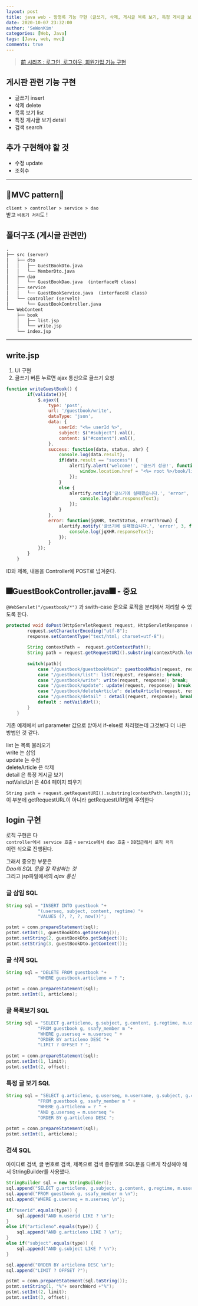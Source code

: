 ```yaml
---
layout: post
title: java web - 방명록 기능 구현 (글쓰기, 삭제, 게시글 목록 보기, 특정 게시글 보기, 검색 구현)
date: 2020-10-07 23:32:00
author: 'SeWonKim'
categories: [Web, Java]
tags: [Java, web, mvc]
comments: true
---
```


> [前 시리즈 : 로그인, 로그아웃, 회원가입 기능 구현](https://sewonkimm.github.io/java/2020/10/06/guestbookMVC1.html)

## 게시판 관련 기능 구현

- 글쓰기 insert
- 삭제 delete
- 목록 보기 list
- 특정 게시글 보기 detail
- 검색 search

## 추가 구현해야 할 것

- 수정 update
- 조회수

---


## 🎇MVC pattern🎇

`client > controller > service > dao`     
받고 `비동기 처리`도 !


## 폴더구조 (게시글 관련만)
      
```markdown
.
├── src (server)
│   ├── dto
│   │   ├── GuestBookDto.java
│   │   └── MemberDto.java
│   ├── dao
│   │   └── GuestBookDao.java  (interface와 class)
│   ├── service
│   │   └── GuestBookService.java  (interface와 class)
│   └── controller (servelt)
│       └── GuestBookController.java 
└── WebContent   
    ├── book
    │   ├── list.jsp
    │   └── write.jsp
    └── index.jsp
```         
   
      

---
   
      
       
## write.jsp 

1. UI 구현
2. 글쓰기 버튼 누르면 ajax 통신으로 글쓰기 요청

```javascript
function writeGuestBook() {
		if(validate()){
			$.ajax({
				type: 'post',
				url: '/guestbook/write',
				dataType: 'json',
				data: {
					userId: "<%= userId %>",
					subject: $("#subject").val(),
					content: $("#content").val(),
				},
				success: function(data, status, xhr) {
					console.log(data.result);
					if(data.result == "success") {
						alertify.alert('welcome!', '글쓰기 성공!', function(){
							window.location.href = "<%= root %>/book/list.jsp";
						});
					}
					else {
						alertify.notify('글쓰기에 실패했습니다.', 'error', 3, function(){
							console.log(xhr.responseText);
						});
					}
				},
				error: function(jqXHR, textStatus, errorThrown) {
					alertify.notify('글쓰기에 실패했습니다.', 'error', 3, function(){
						console.log(jqXHR.responseText);
					});
				}
			});
		}
	}
```
ID와 제목, 내용을 Controller에 POST로 넘겨준다.
    
     
      
       
         
          
## 🎆GuestBookController.java🎆 - 중요

`@WebServlet("/guestbook/*")` 과 swith-case 문으로 로직을 분리해서 처리할 수 있도록 한다.

```java
protected void doPost(HttpServletRequest request, HttpServletResponse response) throws ServletException, IOException {
		request.setCharacterEncoding("utf-8");
		response.setContentType("text/html; charset=utf-8");
		
		String contextPath =  request.getContextPath();
		String path = request.getRequestURI().substring(contextPath.length());
		
		switch(path){
			case "/guestbook/guestbookMain": guestbookMain(request, response); break;
			case "/guestbook/list": list(request, response); break;
			case "/guestbook/write": write(request, response); break;
			case "/guestbook/update": update(request, response); break;
			case "/guestbook/deleteArticle": deleteArticle(request, response); break;
			case "/guestbook/detail" : detail(request, response); break;
			default : notVaildUrl();
		}
	}
```
기존 예제에서 url parameter 값으로 받아서 if-else로 처리했는데 그것보다 더 나은 방법인 것 같다.


list 는 목록 불러오기       
write 는 삽입    
update 는 수정    
deleteArticle 은 삭제    
detail 은 특정 게시글 보기   
notVaildUrl 은 404 페이지 띄우기    

`String path = request.getRequestURI().substring(contextPath.length());` 이 부분에 getRequestUR*L*이 아니라 getRequestUR*I*임에 주의한다

   
      
         
          
## login 구현

로직 구현은 다      
`controller에서 service 호출` - `service에서 dao 호출` - `DB접근해서 로직 처리`    
이런 식으로 진행된다.

그래서 중요한 부분은     
*Dao의 SQL 문을 잘 작성하는 것*     
그리고 jsp파일에서의 *ajax 통신*


### 글 삽입 SQL

``` java
String sql = "INSERT INTO guestbook "+
			"(userseq, subject, content, regtime) "+
			"VALUES (?, ?, ?, now())";

pstmt = conn.prepareStatement(sql);
pstmt.setInt(1, guestBookDto.getUserseq());
pstmt.setString(2, guestBookDto.getSubject());
pstmt.setString(3, guestBookDto.getContent());
```

            
### 글 삭제 SQL

``` java
String sql = "DELETE FROM guestbook "+
			"WHERE guestbook.articleno = ? ";

pstmt = conn.prepareStatement(sql);
pstmt.setInt(1, articleno);
```


### 글 목록보기 SQL

``` java
String sql = "SELECT g.articleno, g.subject, g.content, g.regtime, m.username "+
			"FROM guestbook g, ssafy_member m "+
			"WHERE g.userseq = m.userseq " +
			"ORDER BY articleno DESC "+
			"LIMIT ? OFFSET ? ";
			
pstmt = conn.prepareStatement(sql);
pstmt.setInt(1, limit);
pstmt.setInt(2, offset);
```

### 특정 글 보기 SQL

``` java
String sql = "SELECT g.articleno, g.userseq, m.username, g.subject, g.content, g.regtime "+
			"FROM guestbook g, ssafy_member m " +
			"WHERE g.articleno = ? " + 
			"AND g.userseq = m.userseq "+
			"ORDER BY g.articleno DESC ";
        
pstmt = conn.prepareStatement(sql);
pstmt.setInt(1, articleno);
```


### 검색 SQL

아이디로 검색, 글 번호로 검색, 제목으로 검색 종류별로 SQL문을 다르게 작성해야 해서 StringBuilder를 사용했다.

``` java
StringBuilder sql = new StringBuilder();
sql.append("SELECT g.articleno, g.subject, g.content, g.regtime, m.username \n");
sql.append("FROM guestbook g, ssafy_member m \n");
sql.append("WHERE g.userseq = m.userseq \n");
			
if("userid".equals(type)) {
	sql.append("AND m.userid LIKE ? \n");
}
else if("articleno".equals(type)) {
	sql.append("AND g.articleno LIKE ? \n");
}
else if("subject".equals(type)) {
	sql.append("AND g.subject LIKE ? \n");
}

sql.append("ORDER BY articleno DESC \n");
sql.append("LIMIT ? OFFSET ?");

pstmt = conn.prepareStatement(sql.toString());
pstmt.setString(1, "%"+ searchWord +"%");
pstmt.setInt(2, limit);
pstmt.setInt(3, offset);
```
